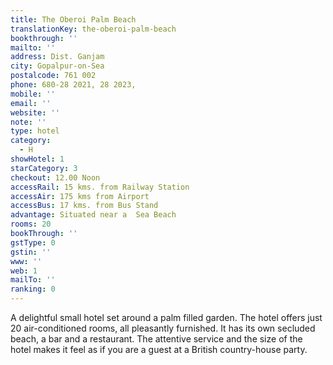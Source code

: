```yaml
---
title: The Oberoi Palm Beach
translationKey: the-oberoi-palm-beach
bookthrough: ''
mailto: ''
address: Dist. Ganjam
city: Gopalpur-on-Sea
postalcode: 761 002
phone: 680-28 2021, 28 2023,
mobile: ''
email: ''
website: ''
note: ''
type: hotel
category:
  - H
showHotel: 1
starCategory: 3
checkout: 12.00 Noon
accessRail: 15 kms. from Railway Station
accessAir: 175 kms from Airport
accessBus: 17 kms. from Bus Stand
advantage: Situated near a  Sea Beach
rooms: 20
bookThrough: ''
gstType: 0
gstin: ''
www: ''
web: 1
mailTo: ''
ranking: 0
---
```







A delightful small hotel set around a palm filled garden. The hotel offers just 20 air-conditioned rooms, all pleasantly furnished. It has its own secluded beach, a bar and a restaurant. The attentive service and the size of the hotel makes it feel as if you are a guest at a British country-house party.
